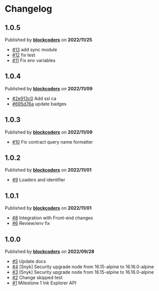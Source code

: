# Changelog

## 1.0.5
Published by **[blockcoders](https://github.com/blockcoders)** on **2022/11/25**
- [#13](https://github.com/blockcoders/nestjs-ethers/pull/13) add sync module
- [#12](https://github.com/blockcoders/nestjs-ethers/pull/12) fix test
- [#11](https://github.com/blockcoders/nestjs-ethers/pull/11) Fix env variables

## 1.0.4
Published by **[blockcoders](https://github.com/blockcoders)** on **2022/11/09**
- [#2e913c0](https://github.com/blockcoders/ink-substrate-explorer-api/commit/2e913c0bd7442116e93d44e38c2131b3cb4ae38c) Add ssl ca
- [#695d76a](https://github.com/blockcoders/ink-substrate-explorer-api/commit/695d76aba46dedbbd08f41ba378b2dcc75a0e61d) update badges

## 1.0.3
Published by **[blockcoders](https://github.com/blockcoders)** on **2022/11/09**
- [#10](https://github.com/blockcoders/nestjs-ethers/pull/10) Fix contract query name formatter

## 1.0.2
Published by **[blockcoders](https://github.com/blockcoders)** on **2022/11/01**
- [#9](https://github.com/blockcoders/nestjs-ethers/pull/9) Loaders and identifier

## 1.0.1
Published by **[blockcoders](https://github.com/blockcoders)** on **2022/11/01**
- [#8](https://github.com/blockcoders/nestjs-ethers/pull/8) Integration with Front-end changes
- [#6](https://github.com/blockcoders/nestjs-ethers/pull/6) Review/env fix

## 1.0.0
Published by **[blockcoders](https://github.com/blockcoders)** on **2022/09/28**
- [#5](https://github.com/blockcoders/ink-substrate-explorer-api/pull/5) Update docs
- [#4](https://github.com/blockcoders/ink-substrate-explorer-api/pull/4) [Snyk] Security upgrade node from 16.15-alpine to 16.16.0-alpine 
- [#3](https://github.com/blockcoders/ink-substrate-explorer-api/pull/3) [Snyk] Security upgrade node from 16.15-alpine to 16.16.0-alpine
- [#2](https://github.com/blockcoders/ink-substrate-explorer-api/pull/2) Change skipped test
- [#1](https://github.com/blockcoders/ink-substrate-explorer-api/pull/1) Milestone 1 Ink Explorer API
